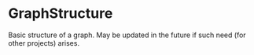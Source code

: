 # GraphStructure
Basic structure of a graph. May be updated in the future if such need (for other projects) arises.

